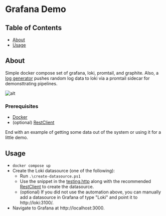 # Grafana Demo

## Table of Contents

- [About](#about)
- [Usage](#usage)

## About <a name = "about"></a>

Simple docker compose set of grafana, loki, promtail, and graphite.  Also, a [log generator](https://pypi.org/project/log-generator/) pushes random log
data to loki via a promtail sidecar for demonsttrating pipelines.

![alt](https://lucid.app/publicSegments/view/368da1ee-3204-4d86-8994-cf1be93142d3/image.png)

### Prerequisites

- [Docker](https://docs.docker.com/get-docker/)
- (optional) [RestClient](https://marketplace.visualstudio.com/items?itemName=humao.rest-client)


End with an example of getting some data out of the system or using it for a little demo.

## Usage <a name = "usage"></a>

* `docker compose up`
* Create the Loki datasource (one of the following):
    * Run `.\create-datasource.ps1`
    * Use the snippet in the [testing.http](testing.http) along with the recommended [RestClient](https://marketplace.visualstudio.com/items?itemName=humao.rest-client) to create the datasource.
    * (optional) If you did not use the automation above, you can manually add a datasource in Grafana of type "Loki" and point it to http://loki:3100/.
* Navigate to Grafana at http://localhost:3000.

